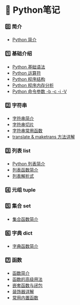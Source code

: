 # :pushpin: Python笔记

### :zero: 简介

- [Python 简介][python@0]

### :one: 基础介绍

- [Python 基础语法][python@0.1]
- [Python 运算符][python@2]
- [Python 程序结构][python@2.1]
- [Python 程序内存分析][python@2.3]
- [Python 命令参数 -b -c -i -V][python@1]
  
### :two: 字符串

- [字符串简介][python@3]
- [字符串切片][python@4]
- [字符串常用函数][python@5]
- [translate & maketrans 方法详解][python@6]

### :three: 列表 list

- [Python 列表简介][python@2.2]
- [列表函数简介][python@7]
- [列表解析式][python@8]

### :four: 元组 tuple

### :five: 集合 set

- [集合函数简介][python@10]

### :six: 字典 dict

- [字典函数简介][python@9]
  
### :seven: 函数

- [函数简介][python@11]
- [函数的高级用法][python@12]
- [嵌套函数与闭包][python@13]
- [装饰器详解][python@14]
- [常用内置函数][python@15]


[python@0]:./Python简介.md
[python@0.1]:./Python基础语法.md
[python@1]:./Python%E5%91%BD%E4%BB%A4%E5%8F%82%E6%95%B0%20-b%20-c%20-i%20-V.md
[python@2]:./Python%E8%BF%90%E7%AE%97%E7%AC%A6.md
[python@2.1]:./Python程序结构.md
[python@2.2]:./列表简介.md
[python@2.3]:./python程序内存分析.md
[python@3]:./Python%E5%AD%97%E7%AC%A6%E4%B8%B2%E7%AE%80%E4%BB%8B.md
[python@4]:./Python%E5%AD%97%E7%AC%A6%E4%B8%B2%E5%88%87%E7%89%87.md
[python@5]:./Python%E5%AD%97%E7%AC%A6%E4%B8%B2%E5%B8%B8%E7%94%A8%E5%87%BD%E6%95%B0.md
[python@6]:./translate%20%26%20maketrans%20%E6%96%B9%E6%B3%95%E8%AF%A6%E8%A7%A3.md
[python@7]:./%E5%88%97%E8%A1%A8list.md
[python@8]:./%E5%88%97%E8%A1%A8%E8%A7%A3%E6%9E%90%E5%BC%8F.md
[python@9]:./%E5%AD%97%E5%85%B8dict.md
[python@10]:./%E9%9B%86%E5%90%88set.md
[python@11]:./%E5%87%BD%E6%95%B0%E7%AE%80%E4%BB%8B.md
[python@12]:./%E5%87%BD%E6%95%B0%E7%9A%84%E9%AB%98%E7%BA%A7%E7%94%A8%E6%B3%95.md
[python@13]:./%E5%B5%8C%E5%A5%97%E5%87%BD%E6%95%B0%E4%B8%8E%E9%97%AD%E5%8C%85.md
[python@14]:./%E8%A3%85%E9%A5%B0%E5%99%A8%E8%AF%A6%E8%A7%A3.md
[python@15]:./常用内置函数.md
